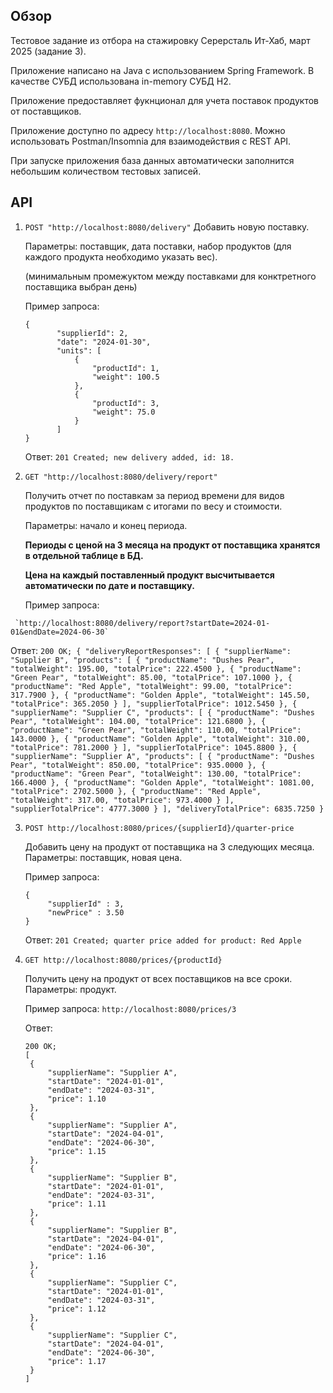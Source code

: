 ## Обзор
   Тестовое задание из отбора на стажировку Серерсталь Ит-Хаб, март 2025 (задание 3).
   
   Приложение написано на Java с использованием Spring Framework. В качестве СУБД использована in-memory СУБД H2.
   
   Приложение предоставляет фукнционал для учета поставок продуктов от поставщиков.

   Приложение доступно по адресу `http://localhost:8080`. Можно использовать Postman/Insomnia для взаимодействия с REST API.
   
   При запуске приложения база данных автоматически заполнится небольшим количеством тестовых записей.

## API 

  1. `POST "http://localhost:8080/delivery"`
     Добавить новую поставку.
     
     Параметры: поставщик, дата поставки, набор продуктов (для каждого продукта необходимо указать вес).
     
     (минимальным промежуктом между поставками для конктретного поставщика выбран день)
     
     Пример запроса:
     ```
     {
        	"supplierId": 2,
        	"date": "2024-01-30",
        	"units": [
          		{
            		"productId": 1,
            		"weight": 100.5
          		},
          		{
            		"productId": 3,
            		"weight": 75.0
          		}
        	]
     }
     ```
     Ответ:
     `201 Created; new delivery added, id: 18.`
     

  2.  `GET "http://localhost:8080/delivery/report"`  

      Получить отчет по поставкам за период времени для видов продуктов по поставщикам с итогами по весу и стоимости.

      Параметры: начало и конец периода.

      **Периоды с ценой на 3 месяца на продукт от поставщика хранятся в отдельной таблице в БД.**

      **Цена на каждый поставленный продукт высчитывается автоматически по дате и поставщику.**

      Пример запроса:
     
     `http://localhost:8080/delivery/report?startDate=2024-01-01&endDate=2024-06-30`
     
   Ответ:
     ```
     200 OK;
     {
	"deliveryReportResponses": [
		{
			"supplierName": "Supplier B",
			"products": [
				{
					"productName": "Dushes Pear",
					"totalWeight": 195.00,
					"totalPrice": 222.4500
				},
				{
					"productName": "Green Pear",
					"totalWeight": 85.00,
					"totalPrice": 107.1000
				},
				{
					"productName": "Red Apple",
					"totalWeight": 99.00,
					"totalPrice": 317.7900
				},
				{
					"productName": "Golden Apple",
					"totalWeight": 145.50,
					"totalPrice": 365.2050
				}
			],
			"supplierTotalPrice": 1012.5450
		},
		{
			"supplierName": "Supplier C",
			"products": [
				{
					"productName": "Dushes Pear",
					"totalWeight": 104.00,
					"totalPrice": 121.6800
				},
				{
					"productName": "Green Pear",
					"totalWeight": 110.00,
					"totalPrice": 143.0000
				},
				{
					"productName": "Golden Apple",
					"totalWeight": 310.00,
					"totalPrice": 781.2000
				}
			],
			"supplierTotalPrice": 1045.8800
		},
		{
			"supplierName": "Supplier A",
			"products": [
				{
					"productName": "Dushes Pear",
					"totalWeight": 850.00,
					"totalPrice": 935.0000
				},
				{
					"productName": "Green Pear",
					"totalWeight": 130.00,
					"totalPrice": 166.4000
				},
				{
					"productName": "Golden Apple",
					"totalWeight": 1081.00,
					"totalPrice": 2702.5000
				},
				{
					"productName": "Red Apple",
					"totalWeight": 317.00,
					"totalPrice": 973.4000
				}
			],
			"supplierTotalPrice": 4777.3000
		}
	],
	"deliveryTotalPrice": 6835.7250
    }
    ```

3. `POST http://localhost:8080/prices/{supplierId}/quarter-price`
   
   Добавить цену на продукт от поставщика на 3 следующих месяца. Параметры: поставщик, новая цена.
   
   Пример запроса:
   ```
   {
	    "supplierId" : 3,
	    "newPrice" : 3.50
   }
   ```
   Ответ:
   `201 Created; quarter price added for product: Red Apple`

4. `GET http://localhost:8080/prices/{productId}`
   
   Получить цену на продукт от всех поставщиков на все сроки. Параметры: продукт.
   
   Пример запроса:
   `http://localhost:8080/prices/3`
   
   Ответ:
   ```
   200 OK;
   [
	{
		"supplierName": "Supplier A",
		"startDate": "2024-01-01",
		"endDate": "2024-03-31",
		"price": 1.10
	},
	{
		"supplierName": "Supplier A",
		"startDate": "2024-04-01",
		"endDate": "2024-06-30",
		"price": 1.15
	},
	{
		"supplierName": "Supplier B",
		"startDate": "2024-01-01",
		"endDate": "2024-03-31",
		"price": 1.11
	},
	{
		"supplierName": "Supplier B",
		"startDate": "2024-04-01",
		"endDate": "2024-06-30",
		"price": 1.16
	},
	{
		"supplierName": "Supplier C",
		"startDate": "2024-01-01",
		"endDate": "2024-03-31",
		"price": 1.12
	},
	{
		"supplierName": "Supplier C",
		"startDate": "2024-04-01",
		"endDate": "2024-06-30",
		"price": 1.17
	}
   ]
```

